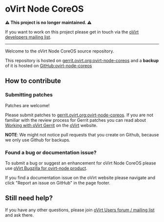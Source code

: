 # oVirt Node CoreOS

**⚠️ This project is no longer maintained. ⚠️**

If you want to work on this project please get in touch via the [oVirt developers mailing list](https://lists.ovirt.org/admin/lists/devel.ovirt.org/).

---

Welcome to the oVirt Node CoreOS source repository.

This repository is hosted on [gerrit.ovirt.org:ovirt-node-coreos](https://gerrit.ovirt.org/#/admin/projects/ovirt-node-coreos)
and a **backup** of it is hosted on [GitHub:ovirt-node-coreos](https://github.com/oVirt/ovirt-node-coreos)


## How to contribute

### Submitting patches

Patches are welcome!

Please submit patches to [gerrit.ovirt.org:ovirt-node-coreos](https://gerrit.ovirt.org/#/admin/projects/ovirt-node-coreos).
If you are not familiar with the review process for Gerrit patches you can read about [Working with oVirt Gerrit](https://ovirt.org/develop/dev-process/working-with-gerrit.html)
on the [oVirt](https://ovirt.org/) website.

**NOTE**: We might not notice pull requests that you create on Github, because we only use Github for backups.


### Found a bug or documentation issue?
To submit a bug or suggest an enhancement for oVirt Node CoreOS please use
[oVirt Bugzilla for ovirt-node product](https://bugzilla.redhat.com/enter_bug.cgi?product=ovirt-node).

If you find a documentation issue on the oVirt website please navigate and click "Report an issue on GitHub" in the page footer.


## Still need help?
If you have any other questions, please join [oVirt Users forum / mailing list](https://lists.ovirt.org/admin/lists/users.ovirt.org/) and ask there.

